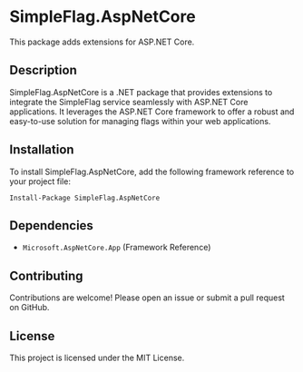 # SimpleFlag.AspNetCore

This package adds extensions for ASP.NET Core.

## Description

SimpleFlag.AspNetCore is a .NET package that provides extensions to integrate the SimpleFlag service seamlessly with ASP.NET Core applications. 
It leverages the ASP.NET Core framework to offer a robust and easy-to-use solution for managing flags within your web applications.

## Installation

To install SimpleFlag.AspNetCore, add the following framework reference to your project file:

```
Install-Package SimpleFlag.AspNetCore
```

## Dependencies

- `Microsoft.AspNetCore.App` (Framework Reference)

## Contributing

Contributions are welcome! Please open an issue or submit a pull request on GitHub.

## License

This project is licensed under the MIT License.